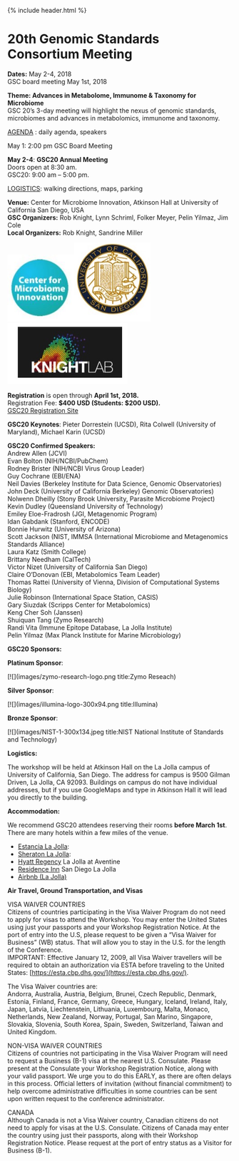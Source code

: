 {% include header.html %}

**20th Genomic Standards Consortium Meeting**
=============================================
 
**Dates:** May 2-4, 2018  
GSC board meeting May 1st, 2018

**Theme: Advances in Metabolome, Immunome & Taxonomy for Microbiome**  
GSC 20’s 3-day meeting will highlight the nexus of genomic standards, microbiomes and advances in metabolomics, immunome and taxonomy.

[AGENDA](https://docs.google.com/document/d/1-BiqeKLefCJJIESACSjPpHyxxytT4PaW-ggnRwNzBb0/edit) : daily agenda, speakers

May 1: 2:00 pm GSC Board Meeting

**May 2-4**: **GSC20 Annual Meeting**  
Doors open at 8:30 am.  
GSC20: 9:00 am – 5:00 pm.

[LOGISTICS](https://docs.google.com/document/d/1Xt9QtzDz26A_znnz076pv7AyAGXB4UCNQZS7LqIrZXw/edit?usp=sharing): walking directions, maps, parking

**Venue:** Center for Microbiome Innovation, Atkinson Hall at University of California San Diego, USA  
**GSC Organizers:** Rob Knight, Lynn Schriml, Folker Meyer, Pelin Yilmaz, Jim Cole  
**Local Organizers:** Rob Knight, Sandrine Miller

![](images/center-for-microbiome-innovation-logo-150x150.jpg)![](images/uc-san-diego-logo.jpg)![](images/knight-lab-logo.jpg)

**Registration** is open through **April 1st, 2018.**  
Registration Fee: **$400 USD (Students: $200 USD).**  
[GSC20 Registration Site](https://www.regonline.com/gsc20)

**GSC20 Keynotes**: Pieter Dorrestein (UCSD), Rita Colwell (University of Maryland), Michael Karin (UCSD)

**GSC20 Confirmed Speakers:**  
Andrew Allen (JCVI)  
Evan Bolton (NIH/NCBI/PubChem)  
Rodney Brister (NIH/NCBI Virus Group Leader)  
Guy Cochrane (EBI/ENA)  
Neil Davies (Berkeley Institute for Data Science, Genomic Observatories)  
John Deck (University of California Berkeley) Genomic Observatories)  
Nolwenn Dheilly (Stony Brook University, Parasite Microbiome Project)  
Kevin Dudley (Queensland University of Technology)  
Emiley Eloe-Fradrosh (JGI, Metagenomic Program)  
Idan Gabdank (Stanford, ENCODE)  
Bonnie Hurwitz (University of Arizona)  
Scott Jackson (NIST, IMMSA (International Microbiome and Metagenomics Standards Alliance)  
Laura Katz (Smith College)  
Brittany Needham (CalTech)  
Victor Nizet (University of California San Diego)  
Claire O’Donovan (EBI, Metabolomics Team Leader)  
Thomas Rattei (University of Vienna, Division of Computational Systems Biology)  
Julie Robinson (International Space Station, CASIS)  
Gary Siuzdak (Scripps Center for Metabolomics)  
Keng Cher Soh (Janssen)  
Shuiquan Tang (Zymo Research)  
Randi Vita (Immune Epitope Database, La Jolla Institute)  
Pelin Yilmaz (Max Planck Institute for Marine Microbiology)

**GSC20 Sponsors:**

**Platinum Sponsor**:

[![](images/zymo-research-logo.png title:Zymo Reseach)

**Silver Sponsor**:

[![](images/illumina-logo-300x94.png title:Illumina)

**Bronze Sponsor**:

[![](images/NIST-1-300x134.jpeg title:NIST National Institute of Standards and Technology)

**Logistics:**

The workshop will be held at Atkinson Hall on the La Jolla campus of University of California, San Diego. The address for campus is 9500 Gilman Driven, La Jolla, CA 92093. Buildings on campus do not have individual addresses, but if you use GoogleMaps and type in Atkinson Hall it will lead you directly to the building.

**Accommodation:**

We recommend GSC20 attendees reserving their rooms **before March 1st**. There are many hotels within a few miles of the venue.

*   [Estancia La Jolla](http://meritagecollection.com/estancialajolla/?_ga=2.176260134.2089325559.1500659918-864616354.1496177289):
*   [Sheraton La Jolla](http://www.sheratonlajolla.com):
*   [Hyatt Regency](https://lajolla.regency.hyatt.com/en/hotel/home.html) La Jolla at Aventine
*   [Residence Inn](http://www.marriott.com/hotels/travel/lajca-residence-inn-san-diego-la-jolla/) San Diego La Jolla
*   [Airbnb (La Jolla)](https://www.airbnb.com/s/La-Jolla--San-Diego--CA--United-States/homes?checkin=2018-04-30&checkout=2018-05-05&place_id=ChIJzQ7MT3bQ24ARlDAdXPQe5fw&allow_override%5B%5D=&room_types%5B%5D=Entire%20home%2Fapt&s_tag=50a_H5bV)

**Air Travel, Ground Transportation, and Visas**

VISA WAIVER COUNTRIES  
Citizens of countries participating in the Visa Waiver Program do not need to apply for visas to attend the Workshop. You may enter the United States using just your passports and your Workshop Registration Notice. At the port of entry into the U.S, please request to be given a “Visa Waiver for Business” (WB) status. That will allow you to stay in the U.S. for the length of the Conference.  
IMPORTANT: Effective January 12, 2009, all Visa Waiver travellers will be required to obtain an authorization via ESTA before traveling to the United States: [https://esta.cbp.dhs.gov/](https://esta.cbp.dhs.gov/).

The Visa Waiver countries are:  
Andorra, Australia, Austria, Belgium, Brunei, Czech Republic, Denmark, Estonia, Finland, France, Germany, Greece, Hungary, Iceland, Ireland, Italy, Japan, Latvia, Liechtenstein, Lithuania, Luxembourg, Malta, Monaco, Netherlands, New Zealand, Norway, Portugal, San Marino, Singapore, Slovakia, Slovenia, South Korea, Spain, Sweden, Switzerland, Taiwan and United Kingdom.

NON-VISA WAIVER COUNTRIES  
Citizens of countries not participating in the Visa Waiver Program will need to request a Business (B-1) visa at the nearest U.S. Consulate. Please present at the Consulate your Workshop Registration Notice, along with your valid passport. We urge you to do this EARLY, as there are often delays in this process. Official letters of invitation (without financial commitment) to help overcome administrative difficulties in some countries can be sent upon written request to the conference administrator.

CANADA  
Although Canada is not a Visa Waiver country, Canadian citizens do not need to apply for visas at the U.S. Consulate. Citizens of Canada may enter the country using just their passports, along with their Workshop Registration Notice. Please request at the port of entry status as a Visitor for Business (B-1).
